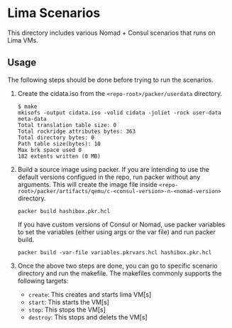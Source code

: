 # Lima Scenarios

This directory includes various Nomad + Consul scenarios that runs on Lima VMs.

## Usage

The following steps should be done before trying to run the scenarios.

1. Create the cidata.iso from the `<repo-root>/packer/userdata` directory.
    ```
    $ make
    mkisofs -output cidata.iso -volid cidata -joliet -rock user-data meta-data
    Total translation table size: 0
    Total rockridge attributes bytes: 363
    Total directory bytes: 0
    Path table size(bytes): 10
    Max brk space used 0
    182 extents written (0 MB)
    ```

2. Build a source image using packer. If you are intending to use the default versions configued in the repo, run packer without any arguments. This will create the image file inside `<repo-root>/packer/artifacts/qemu/c-<consul-version>-n-<nomad-version>` directory.
    ```
    packer build hashibox.pkr.hcl
    ```
    
    If you have custom versions of Consul or Nomad, use packer variables to set the variables (either using args or the var file) and run packer build.

    ```
    packer build -var-file variables.pkrvars.hcl hashibox.pkr.hcl
    ```

3. Once the above two steps are done, you can go to specific scenario directory and run the makefile. The makefiles commonly supports the following targets:
    
    * `create`: This creates and starts lima VM[s]
    * `start`: This starts the VM[s]
    * `stop`: This stops the VM[s]
    * `destroy`: This stops and delets the VM[s]